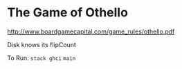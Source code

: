 # The Game of Othello

http://www.boardgamecapital.com/game_rules/othello.pdf

Disk knows its flipCount


To Run:
`stack ghci`
`main`